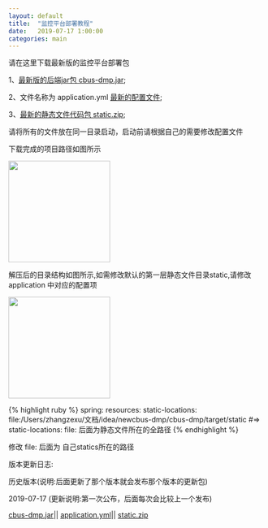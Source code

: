 ```yaml
---
layout: default
title:  "监控平台部署教程"
date:   2019-07-17 1:00:00
categories: main
---
```


请在这里下载最新版的监控平台部署包

1、[最新版的后端jar包 cbus-dmp.jar][cbus-dmp.jar];

2、文件名称为 application.yml [最新的配置文件][application.yml];

3、[最新的静态文件代码包 static.zip][static.zip];

[cbus-dmp.jar]: http://218.95.137.107:9000//dhc-dmp/resource/cbus-dmp-1.0.4.jar
[application.yml]: http://140.143.80.97/dhc-dmp/resource/application.yml
[static.zip]: http://218.95.137.107:9000/dhc-dmp/resource/static.zip

请将所有的文件放在同一目录启动，启动前请根据自己的需要修改配置文件

下载完成的项目路径如图所示

<img src="http://140.143.80.97/dhc-dmp/img/1D790ACF-7568-4478-AB3F-C9F79477AC4C.png" height = "200px" />

解压后的目录结构如图所示,如需修改默认的第一层静态文件目录static,请修改 application 中对应的配置项

<img src="http://140.143.80.97/dhc-dmp/img/B83F511A-CC85-4424-B6A0-2B95E6824FE0.png" height = "200px" />

{% highlight ruby %}
spring:
  resources:
    static-locations: file:/Users/zhangzexu/文档/idea/newcbus-dmp/cbus-dmp/target/static
#=> static-locations: file: 后面为静态文件所在的全路径
{% endhighlight %}

修改 file: 后面为 自己statics所在的路径

版本更新日志:

历史版本(说明:后面更新了那个版本就会发布那个版本的更新包)

2019-07-17 (更新说明:第一次公布，后面每次会比较上一个发布)

[cbus-dmp.jar][cbus-dmp.jar]||
[application.yml][application.yml]||
[static.zip][static.zip]

[cbus-dmp.jar]: http://218.95.137.107:9000/dhc-dmp/resource/2019-07-17/cbus-dmp-1.0.4.jar
[application.yml]: http://140.143.80.97/dhc-dmp/resource/2019-07-17/application.yml
[static.zip]: http://218.95.137.107:9000/dhc-dmp/resource/2019-07-17/static.zip




